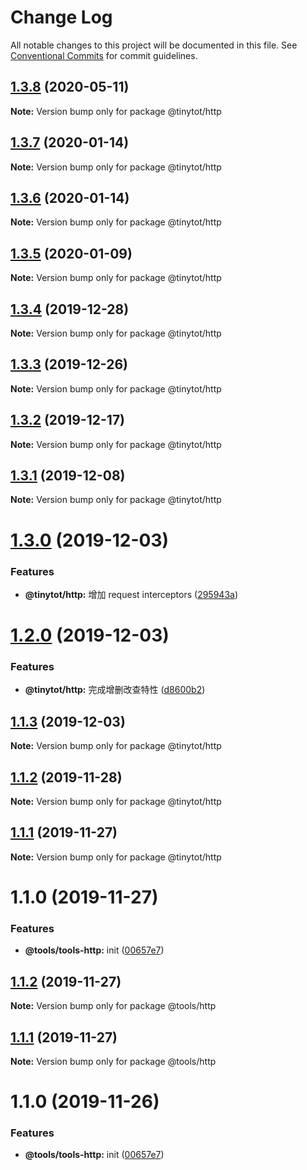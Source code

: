 # Change Log

All notable changes to this project will be documented in this file.
See [Conventional Commits](https://conventionalcommits.org) for commit guidelines.

## [1.3.8](https://github.com/tinytot1/tools/compare/@tinytot/http@1.3.7...@tinytot/http@1.3.8) (2020-05-11)

**Note:** Version bump only for package @tinytot/http

## [1.3.7](https://github.com/tinytot1/tools/compare/@tinytot/http@1.3.6...@tinytot/http@1.3.7) (2020-01-14)

**Note:** Version bump only for package @tinytot/http

## [1.3.6](https://github.com/tinytot1/tools/compare/@tinytot/http@1.3.5...@tinytot/http@1.3.6) (2020-01-14)

**Note:** Version bump only for package @tinytot/http

## [1.3.5](https://github.com/tinytot1/tools/compare/@tinytot/http@1.3.4...@tinytot/http@1.3.5) (2020-01-09)

**Note:** Version bump only for package @tinytot/http

## [1.3.4](https://github.com/tinytot1/tools/compare/@tinytot/http@1.3.3...@tinytot/http@1.3.4) (2019-12-28)

**Note:** Version bump only for package @tinytot/http

## [1.3.3](https://github.com/tinytot1/tools/compare/@tinytot/http@1.3.2...@tinytot/http@1.3.3) (2019-12-26)

**Note:** Version bump only for package @tinytot/http

## [1.3.2](https://github.com/tinytot1/tools/compare/@tinytot/http@1.3.1...@tinytot/http@1.3.2) (2019-12-17)

**Note:** Version bump only for package @tinytot/http

## [1.3.1](https://github.com/tinytot1/tools/compare/@tinytot/http@1.3.0...@tinytot/http@1.3.1) (2019-12-08)

**Note:** Version bump only for package @tinytot/http

# [1.3.0](https://github.com/tinytot1/tools/compare/@tinytot/http@1.2.0...@tinytot/http@1.3.0) (2019-12-03)

### Features

- **@tinytot/http:** 增加 request interceptors ([295943a](https://github.com/tinytot1/tools/commit/295943a494ec062f26f0426d0d274e8afc22aa9d))

# [1.2.0](https://github.com/tinytot1/tools/compare/@tinytot/http@1.1.3...@tinytot/http@1.2.0) (2019-12-03)

### Features

- **@tinytot/http:** 完成增删改查特性 ([d8600b2](https://github.com/tinytot1/tools/commit/d8600b262a06eb870f64c5000edbdb77ec8cbb6a))

## [1.1.3](https://github.com/tinytot1/tools/compare/@tinytot/http@1.1.2...@tinytot/http@1.1.3) (2019-12-03)

**Note:** Version bump only for package @tinytot/http

## [1.1.2](https://github.com/tinytot1/tools/compare/@tinytot/http@1.1.1...@tinytot/http@1.1.2) (2019-11-28)

**Note:** Version bump only for package @tinytot/http

## [1.1.1](https://github.com/tinytot1/tools/compare/@tinytot/http@1.1.0...@tinytot/http@1.1.1) (2019-11-27)

**Note:** Version bump only for package @tinytot/http

# 1.1.0 (2019-11-27)

### Features

- **@tools/tools-http:** init ([00657e7](https://github.com/tinytot1/tools/commit/00657e7))

## [1.1.2](https://github.com/tinytot1/tools/compare/@tools/http@1.1.1...@tools/http@1.1.2) (2019-11-27)

**Note:** Version bump only for package @tools/http

## [1.1.1](https://github.com/tinytot1/tools/compare/@tools/http@1.1.0...@tools/http@1.1.1) (2019-11-27)

**Note:** Version bump only for package @tools/http

# 1.1.0 (2019-11-26)

### Features

- **@tools/tools-http:** init ([00657e7](https://github.com/tinytot1/tools/commit/00657e7b631c69ef8d5d7e5f9f8fe9a790825f6d))
